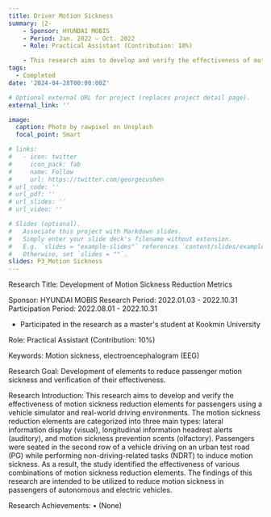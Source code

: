```yaml
---
title: Driver Motion Sickness
summary: |2-
    - Sponsor: HYUNDAI MOBIS
    - Period: Jan. 2022 – Oct. 2022
    - Role: Practical Assistant (Contribution: 10%)

    - This research aims to develop and verify the effectiveness of motion sickness reduction elements for passengers using a vehicle simulator and real-world driving environments. (detail)
tags:
  - Completed
date: '2024-04-28T00:00:00Z'

# Optional external URL for project (replaces project detail page).
external_link: ''

image:
  caption: Photo by rawpixel on Unsplash
  focal_point: Smart

# links:
#   - icon: twitter
#     icon_pack: fab
#     name: Follow
#     url: https://twitter.com/georgecushen
# url_code: ''
# url_pdf: ''
# url_slides: ''
# url_video: ''

# Slides (optional).
#   Associate this project with Markdown slides.
#   Simply enter your slide deck's filename without extension.
#   E.g. `slides = "example-slides"` references `content/slides/example-slides.md`.
#   Otherwise, set `slides = ""`.
slides: P3_Motion Sickness
---
```

Research Title: Development of Motion Sickness Reduction Metrics

Sponsor: HYUNDAI MOBIS
Research Period: 2022.01.03 - 2022.10.31
Participation Period: 2022.08.01 - 2022.10.31
 * Participated in the research as a master's student at Kookmin University
 
Role: Practical Assistant (Contribution: 10%)

Keywords: Motion sickness, electroencephalogram (EEG)

Research Goal: Development of elements to reduce passenger motion sickness and verification of their effectiveness.

Research Introduction:
This research aims to develop and verify the effectiveness of motion sickness reduction elements for passengers using a vehicle simulator and real-world driving environments. The motion sickness reduction elements are categorized into three main types: lateral information display (visual), longitudinal information headrest alerts (auditory), and motion sickness prevention scents (olfactory).
Passengers were seated in the second row of a vehicle driving on an urban test road (PG) while performing non-driving-related tasks (NDRT) to induce motion sickness.
As a result, the study identified the effectiveness of various combinations of motion sickness reduction elements.
The findings of this research are intended to be utilized to reduce motion sickness in passengers of autonomous and electric vehicles.

Research Achievements:
• (None)